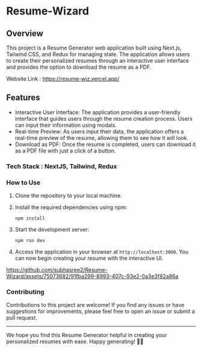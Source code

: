 # Resume-Wizard

## Overview

This project is a Resume Generator web application built using Next.js, Tailwind CSS, and Redux for managing state. The application allows users to create their personalized resumes through an interactive user interface and provides the option to download the resume as a PDF.

Website Link : https://resume-wiz.vercel.app/

## Features

- Interactive User Interface: The application provides a user-friendly interface that guides users through the resume creation process. Users can input their information using modals.
- Real-time Preview: As users input their data, the application offers a real-time preview of the resume, allowing them to see how it will look.
- Download as PDF: Once the resume is completed, users can download it as a PDF file with just a click of a button.

### Tech Stack : NextJS, Tailwind, Redux

### How to Use

1. Clone the repository to your local machine.
2. Install the required dependencies using npm:

   ```
   npm install
   ```
   
3. Start the development server:

   ```
   npm run dev
   ```

4. Access the application in your browser at `http://localhost:3000`. You can now begin creating your resume with the interactive UI.



https://github.com/subhasree2/Resume-Wizard/assets/75073682/91fba299-8993-407c-93e2-0a3e3f82a86a



### Contributing
Contributions to this project are welcome! If you find any issues or have suggestions for improvements, please feel free to open an issue or submit a pull request.

---

We hope you find this Resume Generator helpful in creating your personalized resumes with ease. Happy generating! 📄✨
